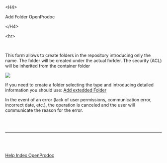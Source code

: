 

&lt;H4&gt;

Add Folder OpenProdoc

&lt;/H4&gt;



&lt;hr&gt;


<br>
<p><p>This form allows to create folders in the repository introducing only the name. The folder will be created under the actual forlder. The security (ACL) will be inherited from the container folder</p>
<p> <img src='http://dl.dropbox.com/u/49603479/OpenProdoc/EN/Img/AddFold.jpg' /> </p>
<p>If you need to create a folder selecting the type and introducing detailed information you should use: <a href='EN_AddExtFolder.md'>Add extedded Folder</a></p>
<p>In the event of an error (lack of user permissions, communication error, incorrect date, etc.), the operation is canceled and the user will communicate the reason for the error.</p>
<br>
<br>
<hr><br>
<br>
<br>
<a href='EN_HelpIndex.md'>Help Index OpenProdoc</a>